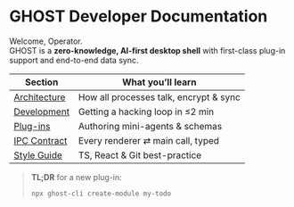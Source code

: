 # GHOST Developer Documentation

Welcome, Operator.  
GHOST is a **zero-knowledge, AI-first desktop shell** with first-class plug-in support and end-to-end data sync.

| Section | What you’ll learn |
|---------|-------------------|
| [Architecture](./ARCHITECTURE.md) | How all processes talk, encrypt & sync |
| [Development](./DEVELOPMENT.md) | Getting a hacking loop in ≤2 min |
| [Plug-ins](./PLUGINS.md) | Authoring mini-agents & schemas |
| [IPC Contract](./IPC.md) | Every renderer ⇄ main call, typed |
| [Style Guide](./STYLE_GUIDE.md) | TS, React & Git best-practice |

> **TL;DR** for a new plug-in:  
> ```bash
> npx ghost-cli create-module my-todo
> ```
